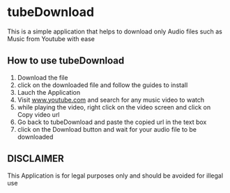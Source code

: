 # tubeDownload
This is a simple application that helps to download only Audio files such as Music from Youtube with ease

## How to use tubeDownload
1. Download the file 
2. click on the downloaded file and follow the guides to install
3. Lauch the Application
4. Visit www.youtube.com and search for any music video to watch
5. while playing the video, right click on the video screen and click on Copy video url
6. Go back to tubeDownload and paste the copied url in the text box
7. click on the Download button and wait for your audio file to be downloaded

## DISCLAIMER
This Application is for legal purposes only and should be avoided for illegal use
